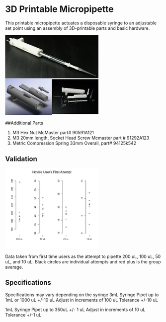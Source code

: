 3D Printable Micropipette
=========================

This printable micropipette actuates a disposable syringe to an adjustable set point using an assembly of 3D-printable parts and basic hardware.


<img src="images/complete.PNG" alt="image" style="width: 300px;"/>


##Additional Parts

1. M3 Hex Nut McMaster part# 90591A121
2. M3 20mm length, Socket Head Screw Mcmaster part # 91292A123
3. Metric Compression Spring 33mm Overall, part# 94125k542


Validation
----

<img src="images/average-first-attempt.PNG" alt="image" style="width: 300px;"/>

Data taken from first time users as the attempt to pipette 200 uL, 100 uL, 50 uL, and 10 uL. Black circles are individual attempts and red plus is the group average.


## Specifications
Specifications may vary depending on the syringe
3mL Syringe
Pipet up to 1mL or 1000 uL +/-10 uL
Adjust in increments of 100 uL
Tolerance +/-10 uL

1mL Syringe 
Pipet up to 350uL +/- 1 uL
Adjust in increments of 10 uL
Tolerance +/-1 uL 

